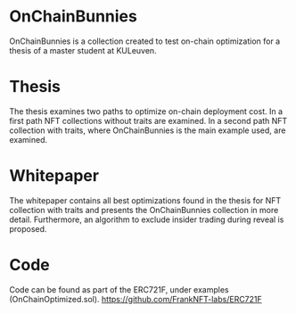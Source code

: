 # OnChainBunnies
OnChainBunnies is a collection created to test on-chain optimization for a thesis of a master student at KULeuven.

# Thesis
The thesis examines two paths to optimize on-chain deployment cost. 
In a first path NFT collections without traits are examined.
In a second path NFT collection with traits, where OnChainBunnies is the main example used, are examined.

# Whitepaper
The whitepaper contains all best optimizations found in the thesis for NFT collection with traits and presents the OnChainBunnies collection in more detail. Furthermore, an algorithm to exclude insider trading during reveal is proposed.

# Code
Code can be found as part of the ERC721F, under examples (OnChainOptimized.sol). 
https://github.com/FrankNFT-labs/ERC721F

